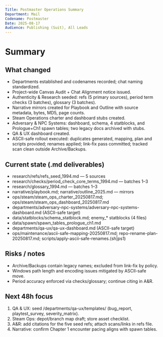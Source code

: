 ```yaml
---
Title: Postmaster Operations Summary
Department: Mail
Codename: Postmaster
Date: 2025-08-17
Audience: Publishing (Suit), All Leads
---
```


# Summary

## What changed
- Departments established and codenames recorded; chat naming standardized.
- Project-wide Canvas Audit + Chat Alignment notice issued.
- Authenticity & Research seeded: refs (5 primary sources), period term checks (3 batches), glossary (3 batches).
- Narrative mirrors created for Playbook and Outline with source metadata, bytes, MD5, page counts.
- Steam Operations charter and dashboard stubs created.
- Adversary & NPC Systems: dashboard, schema, 4 statblocks, and Prologue+Ch1 spawn tables; two legacy docs archived with stubs.
- QA & UX dashboard created.
- ASCII-safe rollout executed: duplicates generated, mapping, plan and scripts provided; renames applied; link-fix pass committed; tracked scan clean outside Archive/Backups.

## Current state (.md deliverables)
- research/refs/refs_seed_1994.md — 5 sources
- research/checks/period_check_core_terms_1994.md — batches 1–3
- research/glossary_1994.md — batches 1–3
- narrative/playbook.md; narrative/outline_2025.md — mirrors
- ops/steam/steam_ops_charter_20250817.md; ops/steam/steam_ops_dashboard_20250817.md
- departments/adversary-npc-systems/adversary-npc-systems-dashboard.md (ASCII-safe target)
- data/statblocks/schema_statblock.md; enemy_* statblocks (4 files)
- data/spawn/spawn_tables_prologue_ch1.md
- departments/qa-ux/qa-ux-dashboard.md (ASCII-safe target)
- ops/maintenance/ascii-safe-mapping-20250817.md; repo-rename-plan-20250817.md; scripts/apply-ascii-safe-renames.(sh|ps1)

## Risks / notes
- Archive/Backups contain legacy names; excluded from link-fix by policy.
- Windows path length and encoding issues mitigated by ASCII-safe move.
- Period accuracy enforced via checks/glossary; continue citing in A&R.

## Next 48h focus
1) QA & UX: seed /departments/qa-ux/templates/ (bug_report, playtest_survey, severity_matrix).
2) Steam Ops: depot/branch map draft; store asset checklist.
3) A&R: add citations for the five seed refs; attach scans/links in refs file.
4) Narrative: confirm Chapter 1 encounter pacing aligns with spawn tables.
